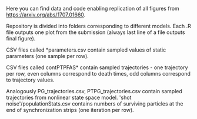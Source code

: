 Here you can find data and code enabling replication of all figures from https://arxiv.org/abs/1707.01660.

Repository is divided into folders corresponding to different models.
Each .R file outputs one plot from the submission (always last line of a file outputs final figure).

CSV files called *parameters.csv contain sampled values of static parameters (one sample per row).

CSV files called contPTPFAS* contain sampled trajectories - one trajectory per row, even columns correspond to death times, odd columns correspond to trajectory values.

Analogously PG_trajectories.csv, PTPG_trajectories.csv contain sampled trajectories from nonlinear state space model.
'shot noise'/populationStats.csv contains numbers of surviving particles at the end of synchronization strips (one iteration per row).

